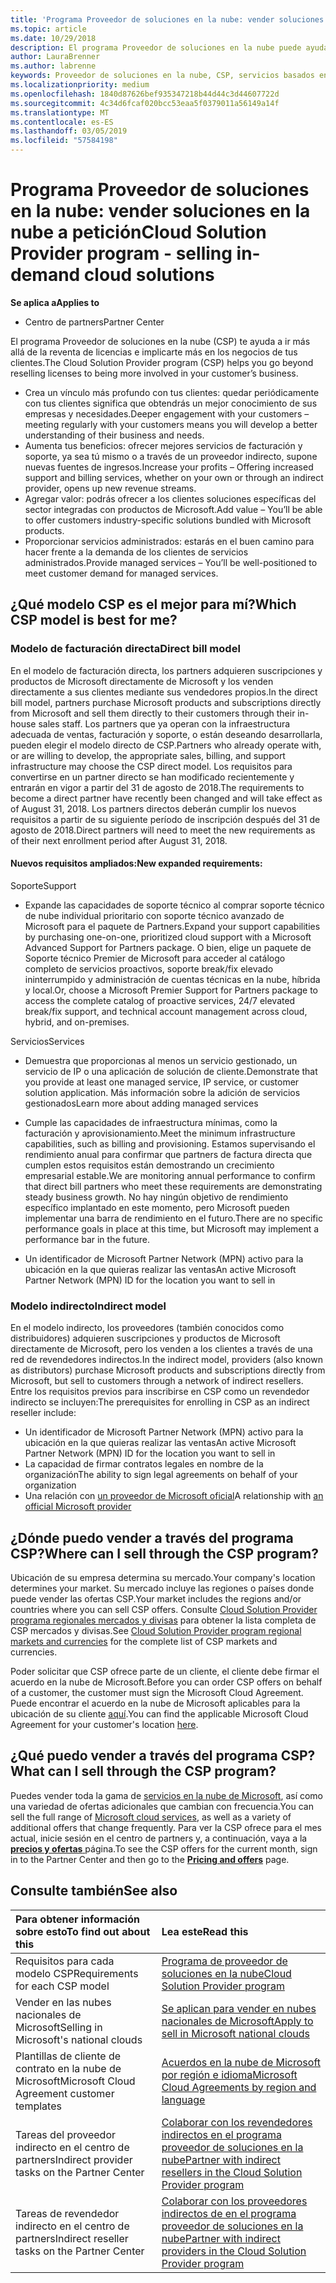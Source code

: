 ```yaml
---
title: 'Programa Proveedor de soluciones en la nube: vender soluciones en la nube bajo petición | Centro de partners'
ms.topic: article
ms.date: 10/29/2018
description: El programa Proveedor de soluciones en la nube puede ayudar a tu negocio crecer con los nuevos clientes y la nueva experiencia.
author: LauraBrenner
ms.author: labrenne
keywords: Proveedor de soluciones en la nube, CSP, servicios basados en la nube, Azure, Office 365, Dynamics, partner de CSP, vender en CSP, partner directo, partner de CSP indirecto, revendedor de CSP indirecto, CSP directo, CSP indirecto, modelo directo, modelo indirecto, revendedor indirecto, proveedor indirecto, proveedor, distribuidor, programa proveedor de soluciones en la nube
ms.localizationpriority: medium
ms.openlocfilehash: 1840d87626bef935347218b44d44c3d44607722d
ms.sourcegitcommit: 4c34d6fcaf020bcc53eaa5f0379011a56149a14f
ms.translationtype: MT
ms.contentlocale: es-ES
ms.lasthandoff: 03/05/2019
ms.locfileid: "57584198"
---
```

# <a name="cloud-solution-provider-program---selling-in-demand-cloud-solutions"></a><span data-ttu-id="5554e-104">Programa Proveedor de soluciones en la nube: vender soluciones en la nube a petición</span><span class="sxs-lookup"><span data-stu-id="5554e-104">Cloud Solution Provider program - selling in-demand cloud solutions</span></span> 

<span data-ttu-id="5554e-105">**Se aplica a**</span><span class="sxs-lookup"><span data-stu-id="5554e-105">**Applies to**</span></span>

-  <span data-ttu-id="5554e-106">Centro de partners</span><span class="sxs-lookup"><span data-stu-id="5554e-106">Partner Center</span></span>

<span data-ttu-id="5554e-107">El programa Proveedor de soluciones en la nube (CSP) te ayuda a ir más allá de la reventa de licencias e implicarte más en los negocios de tus clientes.</span><span class="sxs-lookup"><span data-stu-id="5554e-107">The Cloud Solution Provider program (CSP) helps you go beyond reselling licenses to being more involved in your customer’s business.</span></span>
 
- <span data-ttu-id="5554e-108">Crea un vínculo más profundo con tus clientes: quedar periódicamente con tus clientes significa que obtendrás un mejor conocimiento de sus empresas y necesidades.</span><span class="sxs-lookup"><span data-stu-id="5554e-108">Deeper engagement with your customers – meeting regularly with your customers means you will develop a better understanding of their business and needs.</span></span>
- <span data-ttu-id="5554e-109">Aumenta tus beneficios: ofrecer mejores servicios de facturación y soporte, ya sea tú mismo o a través de un proveedor indirecto, supone nuevas fuentes de ingresos.</span><span class="sxs-lookup"><span data-stu-id="5554e-109">Increase your profits – Offering increased support and billing services, whether on your own or through an indirect provider, opens up new revenue streams.</span></span>  
- <span data-ttu-id="5554e-110">Agregar valor: podrás ofrecer a los clientes soluciones específicas del sector integradas con productos de Microsoft.</span><span class="sxs-lookup"><span data-stu-id="5554e-110">Add value – You’ll be able to offer customers industry-specific solutions bundled with Microsoft products.</span></span>
- <span data-ttu-id="5554e-111">Proporcionar servicios administrados: estarás en el buen camino para hacer frente a la demanda de los clientes de servicios administrados.</span><span class="sxs-lookup"><span data-stu-id="5554e-111">Provide managed services – You’ll be well-positioned to meet customer demand for managed services.</span></span> 

## <a name="which-csp-model-is-best-for-me"></a><span data-ttu-id="5554e-112">¿Qué modelo CSP es el mejor para mí?</span><span class="sxs-lookup"><span data-stu-id="5554e-112">Which CSP model is best for me?</span></span>

### <a name="direct-bill-model"></a><span data-ttu-id="5554e-113">Modelo de facturación directa</span><span class="sxs-lookup"><span data-stu-id="5554e-113">Direct bill model</span></span>

 <span data-ttu-id="5554e-114">En el modelo de facturación directa, los partners adquieren suscripciones y productos de Microsoft directamente de Microsoft y los venden directamente a sus clientes mediante sus vendedores propios.</span><span class="sxs-lookup"><span data-stu-id="5554e-114">In the direct bill model, partners purchase Microsoft products and subscriptions directly from Microsoft and sell them directly to their customers through their in-house sales staff.</span></span> <span data-ttu-id="5554e-115">Los partners que ya operan con la infraestructura adecuada de ventas, facturación y soporte, o están deseando desarrollarla, pueden elegir el modelo directo de CSP.</span><span class="sxs-lookup"><span data-stu-id="5554e-115">Partners who already operate with, or are willing to develop, the appropriate sales, billing, and support infrastructure may choose the CSP direct model.</span></span> <span data-ttu-id="5554e-116">Los requisitos para convertirse en un partner directo se han modificado recientemente y entrarán en vigor a partir del 31 de agosto de 2018.</span><span class="sxs-lookup"><span data-stu-id="5554e-116">The requirements to become a direct partner have recently been changed and will take effect as of August 31, 2018.</span></span> <span data-ttu-id="5554e-117">Los partners directos deberán cumplir los nuevos requisitos a partir de su siguiente período de inscripción después del 31 de agosto de 2018.</span><span class="sxs-lookup"><span data-stu-id="5554e-117">Direct partners will need to meet the new requirements as of their next enrollment period after August 31, 2018.</span></span>


#### <a name="new-expanded-requirements"></a><span data-ttu-id="5554e-118">Nuevos requisitos ampliados:</span><span class="sxs-lookup"><span data-stu-id="5554e-118">New expanded requirements:</span></span>

<span data-ttu-id="5554e-119">Soporte</span><span class="sxs-lookup"><span data-stu-id="5554e-119">Support</span></span>
- <span data-ttu-id="5554e-120">Expande las capacidades de soporte técnico al comprar soporte técnico de nube individual prioritario con soporte técnico avanzado de Microsoft para el paquete de Partners.</span><span class="sxs-lookup"><span data-stu-id="5554e-120">Expand your support capabilities by purchasing one-on-one, prioritized cloud support with a Microsoft Advanced Support for Partners package.</span></span> <span data-ttu-id="5554e-121">O bien, elige un paquete de Soporte técnico Premier de Microsoft para acceder al catálogo completo de servicios proactivos, soporte break/fix elevado ininterrumpido y administración de cuentas técnicas en la nube, híbrida y local.</span><span class="sxs-lookup"><span data-stu-id="5554e-121">Or, choose a Microsoft Premier Support for Partners package to access the complete catalog of proactive services, 24/7 elevated break/fix support, and technical account management across cloud, hybrid, and on-premises.</span></span> 

<span data-ttu-id="5554e-122">Servicios</span><span class="sxs-lookup"><span data-stu-id="5554e-122">Services</span></span>

- <span data-ttu-id="5554e-123">Demuestra que proporcionas al menos un servicio gestionado, un servicio de IP o una aplicación de solución de cliente.</span><span class="sxs-lookup"><span data-stu-id="5554e-123">Demonstrate that you provide at least one managed service, IP service, or customer solution application.</span></span> <span data-ttu-id="5554e-124">Más información sobre la adición de servicios gestionados</span><span class="sxs-lookup"><span data-stu-id="5554e-124">Learn more about adding managed services</span></span>

- <span data-ttu-id="5554e-125">Cumple las capacidades de infraestructura mínimas, como la facturación y aprovisionamiento.</span><span class="sxs-lookup"><span data-stu-id="5554e-125">Meet the minimum infrastructure capabilities, such as billing and provisioning.</span></span>
<span data-ttu-id="5554e-126">Estamos supervisando el rendimiento anual para confirmar que partners de factura directa que cumplen estos requisitos están demostrando un crecimiento empresarial estable.</span><span class="sxs-lookup"><span data-stu-id="5554e-126">We are monitoring annual performance to confirm that direct bill partners who meet these requirements are demonstrating steady business growth.</span></span> <span data-ttu-id="5554e-127">No hay ningún objetivo de rendimiento específico implantado en este momento, pero Microsoft pueden implementar una barra de rendimiento en el futuro.</span><span class="sxs-lookup"><span data-stu-id="5554e-127">There are no specific performance goals in place at this time, but Microsoft may implement a performance bar in the future.</span></span> 

- <span data-ttu-id="5554e-128">Un identificador de Microsoft Partner Network (MPN) activo para la ubicación en la que quieras realizar las ventas</span><span class="sxs-lookup"><span data-stu-id="5554e-128">An active Microsoft Partner Network (MPN) ID for the location you want to sell in</span></span>


### <a name="indirect-model"></a><span data-ttu-id="5554e-129">Modelo indirecto</span><span class="sxs-lookup"><span data-stu-id="5554e-129">Indirect model</span></span>

<span data-ttu-id="5554e-130">En el modelo indirecto, los proveedores (también conocidos como distribuidores) adquieren suscripciones y productos de Microsoft directamente de Microsoft, pero los venden a los clientes a través de una red de revendedores indirectos.</span><span class="sxs-lookup"><span data-stu-id="5554e-130">In the indirect model, providers (also known as distributors) purchase Microsoft products and subscriptions directly from Microsoft, but sell to customers through a network of indirect resellers.</span></span> <span data-ttu-id="5554e-131">Entre los requisitos previos para inscribirse en CSP como un revendedor indirecto se incluyen:</span><span class="sxs-lookup"><span data-stu-id="5554e-131">The prerequisites for enrolling in CSP as an indirect reseller include:</span></span>

- <span data-ttu-id="5554e-132">Un identificador de Microsoft Partner Network (MPN) activo para la ubicación en la que quieras realizar las ventas</span><span class="sxs-lookup"><span data-stu-id="5554e-132">An active Microsoft Partner Network (MPN) ID for the location you want to sell in</span></span>
- <span data-ttu-id="5554e-133">La capacidad de firmar contratos legales en nombre de la organización</span><span class="sxs-lookup"><span data-stu-id="5554e-133">The ability to sign legal agreements on behalf of your organization</span></span>
- <span data-ttu-id="5554e-134">Una relación con [un proveedor de Microsoft oficial](https://partnercenter.microsoft.com/partner/find-a-provider)</span><span class="sxs-lookup"><span data-stu-id="5554e-134">A relationship with [an official Microsoft provider](https://partnercenter.microsoft.com/partner/find-a-provider)</span></span>


## <a name="where-can-i-sell-through-the-csp-program"></a><span data-ttu-id="5554e-135">¿Dónde puedo vender a través del programa CSP?</span><span class="sxs-lookup"><span data-stu-id="5554e-135">Where can I sell through the CSP program?</span></span>

<span data-ttu-id="5554e-136">Ubicación de su empresa determina su mercado.</span><span class="sxs-lookup"><span data-stu-id="5554e-136">Your company's location determines your market.</span></span> <span data-ttu-id="5554e-137">Su mercado incluye las regiones o países donde puede vender las ofertas CSP.</span><span class="sxs-lookup"><span data-stu-id="5554e-137">Your market includes the regions and/or countries where you can sell CSP offers.</span></span> <span data-ttu-id="5554e-138">Consulte [Cloud Solution Provider programa regionales mercados y divisas](regional-authorization-overview.md) para obtener la lista completa de CSP mercados y divisas.</span><span class="sxs-lookup"><span data-stu-id="5554e-138">See [Cloud Solution Provider program regional markets and currencies](regional-authorization-overview.md) for the complete list of CSP markets and currencies.</span></span>

<span data-ttu-id="5554e-139">Poder solicitar que CSP ofrece parte de un cliente, el cliente debe firmar el acuerdo en la nube de Microsoft.</span><span class="sxs-lookup"><span data-stu-id="5554e-139">Before you can order CSP offers on behalf of a customer, the customer must sign the Microsoft Cloud Agreement.</span></span> <span data-ttu-id="5554e-140">Puede encontrar el acuerdo en la nube de Microsoft aplicables para la ubicación de su cliente [aquí](agreements.md).</span><span class="sxs-lookup"><span data-stu-id="5554e-140">You can find the applicable Microsoft Cloud Agreement for your customer's location [here](agreements.md).</span></span>  

## <a name="what-can-i-sell-through-the-csp-program"></a><span data-ttu-id="5554e-141">¿Qué puedo vender a través del programa CSP?</span><span class="sxs-lookup"><span data-stu-id="5554e-141">What can I sell through the CSP program?</span></span>

<span data-ttu-id="5554e-142">Puedes vender toda la gama de [servicios en la nube de Microsoft](https://partner.microsoft.com/cloud-solution-provider/products-and-services), así como una variedad de ofertas adicionales que cambian con frecuencia.</span><span class="sxs-lookup"><span data-stu-id="5554e-142">You can sell the full range of [Microsoft cloud services](https://partner.microsoft.com/cloud-solution-provider/products-and-services), as well as a variety of additional offers that change frequently.</span></span> <span data-ttu-id="5554e-143">Para ver la CSP ofrece para el mes actual, inicie sesión en el centro de partners y, a continuación, vaya a la [ **precios y ofertas** ](https://partnercenter.microsoft.com/pcv/sales) página.</span><span class="sxs-lookup"><span data-stu-id="5554e-143">To see the CSP offers for the current month, sign in to the Partner Center and then go to the [**Pricing and offers**](https://partnercenter.microsoft.com/pcv/sales) page.</span></span>

## <a name="see-also"></a><span data-ttu-id="5554e-144">Consulte también</span><span class="sxs-lookup"><span data-stu-id="5554e-144">See also</span></span> 


|<span data-ttu-id="5554e-145">**Para obtener información sobre esto**</span><span class="sxs-lookup"><span data-stu-id="5554e-145">**To find out about this**</span></span>   |<span data-ttu-id="5554e-146">**Lea este**</span><span class="sxs-lookup"><span data-stu-id="5554e-146">**Read this**</span></span>   |
|:---------------------------|:--------------------|
|<span data-ttu-id="5554e-147">Requisitos para cada modelo CSP</span><span class="sxs-lookup"><span data-stu-id="5554e-147">Requirements for each CSP model</span></span>   | [<span data-ttu-id="5554e-148">Programa de proveedor de soluciones en la nube</span><span class="sxs-lookup"><span data-stu-id="5554e-148">Cloud Solution Provider program</span></span>](https://partnercenter.microsoft.com/partner/cloud-solution-provider)|
|<span data-ttu-id="5554e-149">Vender en las nubes nacionales de Microsoft</span><span class="sxs-lookup"><span data-stu-id="5554e-149">Selling in Microsoft's national clouds</span></span>   | [<span data-ttu-id="5554e-150">Se aplican para vender en nubes nacionales de Microsoft</span><span class="sxs-lookup"><span data-stu-id="5554e-150">Apply to sell in Microsoft national clouds</span></span>](csp-national-clouds-overview.md)|
|<span data-ttu-id="5554e-151">Plantillas de cliente de contrato en la nube de Microsoft</span><span class="sxs-lookup"><span data-stu-id="5554e-151">Microsoft Cloud Agreement customer templates</span></span>   |[<span data-ttu-id="5554e-152">Acuerdos en la nube de Microsoft por región e idioma</span><span class="sxs-lookup"><span data-stu-id="5554e-152">Microsoft Cloud Agreements by region and language</span></span>](agreements.md)|
|<span data-ttu-id="5554e-153">Tareas del proveedor indirecto en el centro de partners</span><span class="sxs-lookup"><span data-stu-id="5554e-153">Indirect provider tasks on the Partner Center</span></span>  |[<span data-ttu-id="5554e-154">Colaborar con los revendedores indirectos en el programa proveedor de soluciones en la nube</span><span class="sxs-lookup"><span data-stu-id="5554e-154">Partner with indirect resellers in the Cloud Solution Provider program</span></span>](indirect-provider-tasks-in-partner-center.md)|
|<span data-ttu-id="5554e-155">Tareas de revendedor indirecto en el centro de partners</span><span class="sxs-lookup"><span data-stu-id="5554e-155">Indirect reseller tasks on the Partner Center</span></span>   |[<span data-ttu-id="5554e-156">Colaborar con los proveedores indirectos de en el programa proveedor de soluciones en la nube</span><span class="sxs-lookup"><span data-stu-id="5554e-156">Partner with indirect providers in the Cloud Solution Provider program</span></span>](indirect-reseller-tasks-in-partner-center.md)|
